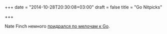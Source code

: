 +++
date = "2014-10-28T20:30:08+03:00"
draft = false
title = "Go Nitpicks"

+++

<p>Nate Finch немного <a href="http://npf.io/2014/10/go-nitpicks/">придрался по мелочам к Go</a>.</p>

